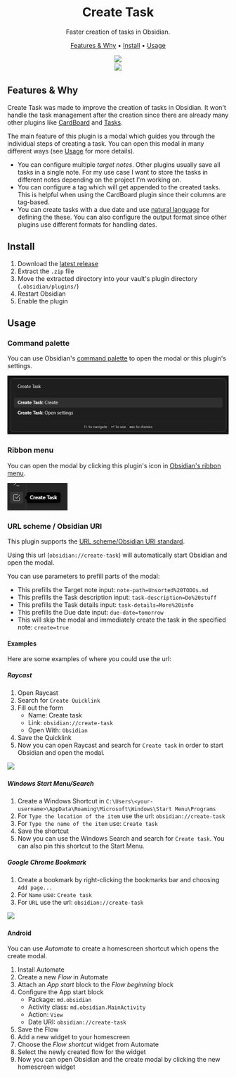 <h1 align="center">Create Task</h1>

<p align="center">Faster creation of tasks in Obsidian.</p>

<p align="center">
  <a href="#features--why">Features & Why</a> • <a href="#install">Install</a> • <a href="#usage">Usage</a>
</p>

<p align="center">
  <a href="https://github.com/simonknittel/obsidian-create-task/blob/main/docs/new-task.png" style="display: block;">
    <img src="https://github.com/simonknittel/obsidian-create-task/blob/main/docs/new-task.png?raw=true" height="240">
  </a>

  <a href="https://github.com/simonknittel/obsidian-create-task/blob/main/docs/settings.png" style="display: block;">
    <img src="https://github.com/simonknittel/obsidian-create-task/blob/main/docs/settings.png?raw=true" height="240">
  </a>
</p>

## Features & Why

Create Task was made to improve the creation of tasks in Obsidian. It won't handle the task management after the creation since there are already many other plugins like [CardBoard](https://github.com/roovo/obsidian-card-board) and [Tasks](https://github.com/obsidian-tasks-group/obsidian-tasks).

The main feature of this plugin is a modal which guides you through the individual steps of creating a task. You can open this modal in many different ways (see [Usage](#usage) for more details).

- You can configure multiple _target notes_. Other plugins usually save all tasks in a single note. For my use case I want to store the tasks in different notes depending on the project I'm working on.
- You can configure a tag which will get appended to the created tasks. This is helpful when using the CardBoard plugin since their columns are tag-based.
- You can create tasks with a due date and use [natural language](https://github.com/wanasit/chrono) for defining the these. You can also configure the output format since other plugins use different formats for handling dates.

## Install

1. Download the [latest release](https://github.com/simonknittel/obsidian-create-task/releases/latest/download/obsidian-create-task.zip)
2. Extract the `.zip` file
3. Move the extracted directory into your vault's plugin directory (`.obsidian/plugins/`)
4. Restart Obsidian
5. Enable the plugin

## Usage

### Command palette

You can use Obsidian's [command palette](https://help.obsidian.md/Plugins/Command+palette) to open the modal or this plugin's settings.

![Screenshot of the command palette](./docs/command-palette.png)

### Ribbon menu

You can open the modal by clicking this plugin's icon in [Obsidian's ribbon menu](https://help.obsidian.md/User+interface/Ribbon).

![Screenshot of the ribbon menu](./docs/ribbon-menu.png)

### URL scheme / Obsidian URI

This plugin supports the [URL scheme/Obsidian URI standard](https://help.obsidian.md/Extending+Obsidian/Obsidian+URI).

Using this url (`obsidian://create-task`) will automatically start Obsidian and open the modal.

You can use parameters to prefill parts of the modal:

- This prefills the Target note input: `note-path=Unsorted%20TODOs.md`
- This prefills the Task description input: `task-description=Do%20stuff`
- This prefills the Task details input: `task-details=More%20info`
- This prefills the Due date input: `due-date=tomorrow`
- This will skip the modal and immediately create the task in the specified note: `create=true`

#### Examples

Here are some examples of where you could use the url:

##### Raycast

1. Open Raycast
2. Search for `Create Quicklink`
3. Fill out the form
   - Name: Create task
   - Link: `obsidian://create-task`
   - Open With: `Obsidian`
4. Save the Quicklink
5. Now you can open Raycast and search for `Create task` in order to start Obsidian and open the modal.

<img src="https://github.com/simonknittel/obsidian-create-task/blob/main/docs/raycast-quicklink.png?raw=true" height="240" />

##### Windows Start Menu/Search

1. Create a Windows Shortcut in `C:\Users\<your-username>\AppData\Roaming\Microsoft\Windows\Start Menu\Programs`
2. For `Type the location of the item` use the url: `obsidian://create-task`
3. For `Type the name of the item` use: `Create task`
4. Save the shortcut
5. Now you can use the Windows Search and search for `Create task`. You can also pin this shortcut to the Start Menu.

##### Google Chrome Bookmark

1. Create a bookmark by right-clicking the bookmarks bar and choosing `Add page...`
2. For `Name` use: `Create task`
3. For `URL` use the url: `obsidian://create-task`

<img src="https://github.com/simonknittel/obsidian-create-task/blob/main/docs/google-chome-bookmark.png?raw=true" height="240" />

#### Android

You can use _Automate_ to create a homescreen shortcut which opens the create modal.

1. Install Automate
2. Create a new _Flow_ in Automate
3. Attach an _App start_ block to the _Flow beginning_ block
4. Configure the App start block
   - Package: `md.obsidian`
   - Activity class: `md.obsidian.MainActivity`
   - Action: `View`
   - Date URI: `obsidian://create-task`
5. Save the Flow
6. Add a new widget to your homescreen
7. Choose the _Flow shortcut_ widget from Automate
8. Select the newly created flow for the widget
9. Now you can open Obsidian and the create modal by clicking the new homescreen widget
